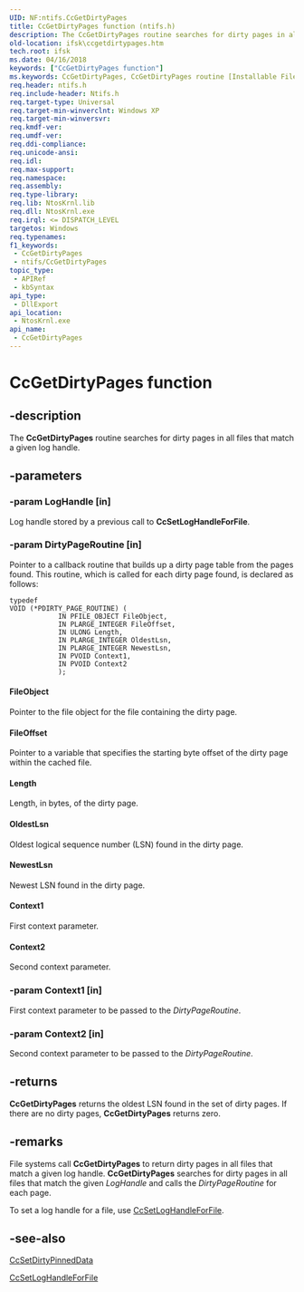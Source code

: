 ```yaml
---
UID: NF:ntifs.CcGetDirtyPages
title: CcGetDirtyPages function (ntifs.h)
description: The CcGetDirtyPages routine searches for dirty pages in all files that match a given log handle.
old-location: ifsk\ccgetdirtypages.htm
tech.root: ifsk
ms.date: 04/16/2018
keywords: ["CcGetDirtyPages function"]
ms.keywords: CcGetDirtyPages, CcGetDirtyPages routine [Installable File System Drivers], ccref_cbefaf71-3c21-445f-ac63-d96bbb47ec16.xml, ifsk.ccgetdirtypages, ntifs/CcGetDirtyPages
req.header: ntifs.h
req.include-header: Ntifs.h
req.target-type: Universal
req.target-min-winverclnt: Windows XP
req.target-min-winversvr: 
req.kmdf-ver: 
req.umdf-ver: 
req.ddi-compliance: 
req.unicode-ansi: 
req.idl: 
req.max-support: 
req.namespace: 
req.assembly: 
req.type-library: 
req.lib: NtosKrnl.lib
req.dll: NtosKrnl.exe
req.irql: <= DISPATCH_LEVEL
targetos: Windows
req.typenames: 
f1_keywords:
 - CcGetDirtyPages
 - ntifs/CcGetDirtyPages
topic_type:
 - APIRef
 - kbSyntax
api_type:
 - DllExport
api_location:
 - NtosKrnl.exe
api_name:
 - CcGetDirtyPages
---
```


# CcGetDirtyPages function


## -description

The <b>CcGetDirtyPages</b> routine searches for dirty pages in all files that match a given log handle.

## -parameters

### -param LogHandle [in]


Log handle stored by a previous call to <b>CcSetLogHandleForFile</b>.

### -param DirtyPageRoutine [in]


Pointer to a callback routine that builds up a dirty page table from the pages found. This routine, which is called for each dirty page found, is declared as follows: 


```
typedef
VOID (*PDIRTY_PAGE_ROUTINE) (
            IN PFILE_OBJECT FileObject,
            IN PLARGE_INTEGER FileOffset,
            IN ULONG Length,
            IN PLARGE_INTEGER OldestLsn,
            IN PLARGE_INTEGER NewestLsn,
            IN PVOID Context1,
            IN PVOID Context2
            );
```





#### FileObject

Pointer to the file object for the file containing the dirty page. 



#### FileOffset

Pointer to a variable that specifies the starting byte offset of the dirty page within the cached file. 



#### Length

Length, in bytes, of the dirty page. 



#### OldestLsn

Oldest logical sequence number (LSN) found in the dirty page. 



#### NewestLsn

Newest LSN found in the dirty page. 



#### Context1

First context parameter. 



#### Context2

Second context parameter.

### -param Context1 [in]


First context parameter to be passed to the <i>DirtyPageRoutine</i>.

### -param Context2 [in]


Second context parameter to be passed to the <i>DirtyPageRoutine</i>.

## -returns

<b>CcGetDirtyPages</b> returns the oldest LSN found in the set of dirty pages. If there are no dirty pages, <b>CcGetDirtyPages</b> returns zero.

## -remarks

File systems call <b>CcGetDirtyPages</b> to return dirty pages in all files that match a given log handle. <b>CcGetDirtyPages</b> searches for dirty pages in all files that match the given <i>LogHandle</i> and calls the <i>DirtyPageRoutine</i> for each page. 

To set a log handle for a file, use <a href="/windows-hardware/drivers/ddi/ntifs/nf-ntifs-ccsetloghandleforfile">CcSetLogHandleForFile</a>.

## -see-also

<a href="/windows-hardware/drivers/ddi/ntifs/nf-ntifs-ccsetdirtypinneddata">CcSetDirtyPinnedData</a>



<a href="/windows-hardware/drivers/ddi/ntifs/nf-ntifs-ccsetloghandleforfile">CcSetLogHandleForFile</a>

